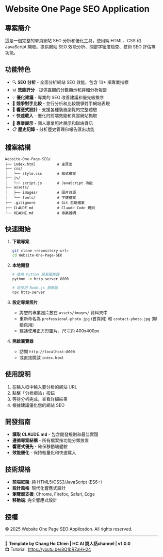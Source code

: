 # Website One Page SEO Application

## 專案簡介

這是一個完整的單頁網站 SEO 分析和優化工具，使用純 HTML、CSS 和 JavaScript 開發。提供網站 SEO 效能分析、關鍵字密度檢查、技術 SEO 評估等功能。

## 功能特色

- 🔍 **SEO 分析** - 全面分析網站 SEO 效能，包含 10+ 項專業指標
- 📊 **效能評分** - 提供直觀的分數顯示和詳細分析報告
- 💡 **優化建議** - 專業的 SEO 改善建議和優先級排序
- 🤝 **競爭對手比較** - 並行分析和比較競爭對手網站表現
- 📱 **響應式設計** - 支援各種裝置瀏覽的完整體驗
- ⚡ **快速載入** - 優化的前端效能和真實網站抓取
- 📸 **專業展示** - 個人專業照片展示和聯絡資訊
- 📋 **歷史記錄** - 分析歷史管理和報告匯出功能

## 檔案結構

```
Website-One-Page-SEO/
├── index.html          # 主頁面
├── css/
│   └── style.css       # 樣式檔案
├── js/
│   └── script.js       # JavaScript 功能
├── assets/
│   ├── images/         # 圖片資源
│   └── fonts/          # 字體檔案
├── .gitignore          # Git 忽略檔案
├── CLAUDE.md           # Claude Code 規則
└── README.md           # 專案說明
```

## 快速開始

1. **下載專案**
   ```bash
   git clone <repository-url>
   cd Website-One-Page-SEO
   ```

2. **本地開發**
   ```bash
   # 使用 Python 簡易服務器
   python -m http.server 8000
   
   # 或使用 Node.js 服務器
   npx http-server
   ```

3. **設定專業照片**
   - 將您的專業照片放在 `assets/images/` 資料夾中
   - 重新命名為 `professional-photo.jpg` (首頁用) 和 `contact-photo.jpg` (聯絡頁用)
   - 建議使用正方形圖片，尺寸約 400x400px

4. **開啟瀏覽器**
   - 訪問 `http://localhost:8000`
   - 或直接開啟 `index.html`

## 使用說明

1. 在輸入框中輸入要分析的網站 URL
2. 點擊「分析網站」按鈕
3. 等待分析完成，查看詳細結果
4. 根據建議優化您的網站 SEO

## 開發指南

- **讀取 CLAUDE.md** - 包含開發規則和最佳實踐
- **遵循專案結構** - 所有檔案按功能分類放置
- **響應式優先** - 確保移動端體驗
- **效能優化** - 保持輕量化和快速載入

## 技術規格

- **前端框架**: 純 HTML5/CSS3/JavaScript (ES6+)
- **設計風格**: 現代化響應式設計
- **瀏覽器支援**: Chrome, Firefox, Safari, Edge
- **移動端**: 完全響應式設計

## 授權

© 2025 Website One Page SEO Application. All rights reserved.

---

**🎯 Template by Chang Ho Chien | HC AI 說人話channel | v1.0.0**  
📺 Tutorial: https://youtu.be/8Q1bRZaHH24